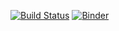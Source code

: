 [![Build Status](https://travis-ci.org/yagudinamir/ComputerVision.png)](https://travis-ci.org/yagudinamir/ComputerVision)
[![Binder](https://mybinder.org/badge_logo.svg)](https://mybinder.org/v2/gh/yagudinamir/ComputerVision/master)
